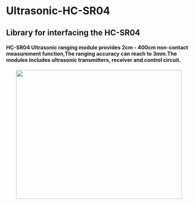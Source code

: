 <h1><b>Ultrasonic-HC-SR04</b></h1>

<h2>Library for interfacing the HC-SR04</h2>

<h4>HC-SR04 Ultrasonic ranging module provides 2cm - 400cm non-contact measurement function,The ranging accuracy can reach to 3mm.The modules includes ultrasonic transmitters, receiver and control circuit.</h4>

<p align="center">
<img width="450" height="350" src="https://raw.githubusercontent.com/Prabhuelectro/Ultrasonic-HC-SR04/master/image/HC-SR04%20Ultrasonic%20Range%20Measurement%20Module.jpg">
</p>
